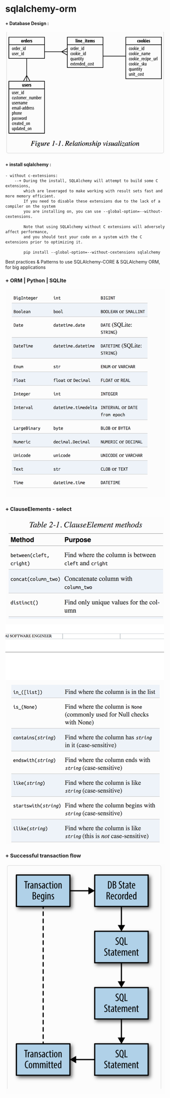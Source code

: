 # sqlalchemy-orm

#### + Database Design :

![database-design](./database_design.png)

#### + install sqlalchemy :
    - without c-extensions:
        --+ During the install, SQLAlchemy will attempt to build some C extensions,
            which are leveraged to make working with result sets fast and more memory efficient.
            If you need to disable these extensions due to the lack of a compiler on the system
            you are installing on, you can use --global-option=--without-cextensions.

            Note that using SQLAlchemy without C extensions will adversely affect performance,
            and you should test your code on a system with the C extensions prior to optimizing it.

            pip install --global-option=--without-cextensions sqlalchemy

Best practices &amp; Patterns to use SQLAlchemy-CORE &amp; SQLAlchemy ORM, for big applications

###  + ORM       |  Python     | SQLIte
![typing](./typing-(ORM_Python_SQLite).png)


### + ClauseElements - select

![ClauseElements](./ClauseElements.png)


### + Successful transaction flow

![transaction-workflow](./transaction_workflow.png)
